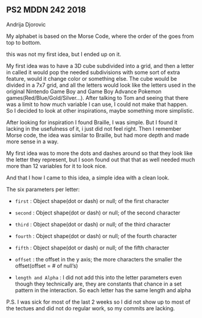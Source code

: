 ## PS2 MDDN 242 2018

Andrija Djorovic

My alphabet is based on the Morse Code, where the order of the goes from top to bottom.

this was not my first idea, but I ended up on it.

My first idea was to have a 3D cube subdivided into a grid, and then a letter in called it would pop the needed subdivisions with some sort of extra feature, would it change color or something else.
The cube would be divided in a 7x7 grid, and all the letters would look like the letters used in the original Nintendo Game Boy and Game Boy Advance Pokemon games(Red/Blue/Gold/Silver...).
After talking to Tom and seeing that there was a limit to how much variable I can use, I could not make that happen. So I decided to look at other inspirations, maybe something more simplistic.

After looking for inspiration I found Braille, I was simple. But I found it lacking in the usefulness of it, i just did not feel right.
Then I remember Morse code, the idea was similar to Braille, but had more depth and made more sense in a way.

My first idea was to more the dots and dashes around so that they look like the letter they represent, but I soon found out that that as well needed much more than 12 variables for it to look nice.

And that I how I came to this idea, a simple idea with a clean look.

The six parameters per letter:
  * `first` : Object shape(dot or dash) or null; of the first character
  * `second` : Object shape(dot or dash) or null; of the second character
  * `third` : Object shape(dot or dash) or null; of the third character
  * `fourth` : Object shape(dot or dash) or null; of the fourth character
  * `fifth` : Object shape(dot or dash) or null; of the fifth character
  * `offset` : the offset in the y axis; the more characters the smaller the offset(offset = # of null’s)

  * `length and Alpha` : I did not add this into the letter parameters even though they technically are, they are constants that chance in a set pattern in the interaction. So each letter has the same length and alpha

P.S. I was sick for most of the last 2 weeks so I did not show up to most of the tectues and did not do regular work, so my commits are lacking.
